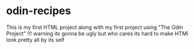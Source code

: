 # odin-recipes
This is my first HTML project along with my first project using "The Odin Project" !!! warning its gonna be ugly but who cares its hard to make HTMl look pretty all by its self
